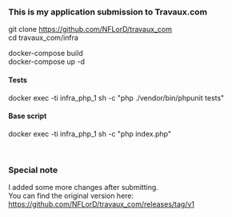 ### This is my application submission to Travaux.com

git clone https://github.com/NFLorD/travaux_com \
cd travaux_com/infra

docker-compose build \
docker-compose up -d

#### Tests
docker exec -ti infra_php_1 sh -c "php ./vendor/bin/phpunit tests"

#### Base script
docker exec -ti infra_php_1 sh -c "php index.php"

<br>

### Special note
I added some more changes after submitting. \
You can find the original version here: \
https://github.com/NFLorD/travaux_com/releases/tag/v1

